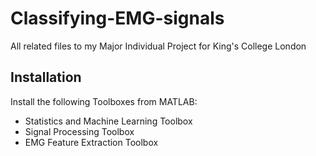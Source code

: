 # Classifying-EMG-signals
All related files to my Major Individual Project for King's College London

## Installation

Install the following Toolboxes from MATLAB: 
- Statistics and Machine Learning Toolbox
- Signal Processing Toolbox
- EMG Feature Extraction Toolbox
